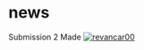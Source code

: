 # news
Submission 2 Made
[![revancar00](https://circleci.com/gh/revancar/news.svg?style=svg)](https://circleci.com/gh/revancar/news)
